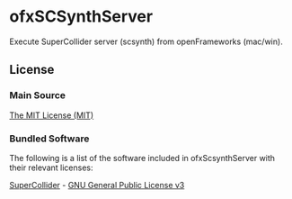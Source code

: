 # ofxSCSynthServer

Execute SuperCollider server (scsynth) from openFrameworks (mac/win).

## License

### Main Source

[The MIT License (MIT)](https://opensource.org/licenses/MIT)

### Bundled Software

The following is a list of the software included in ofxScsynthServer with their relevant licenses:

[SuperCollider](http://supercollider.github.io/) - [GNU General Public License v3](https://www.gnu.org/licenses/gpl-3.0.html)
